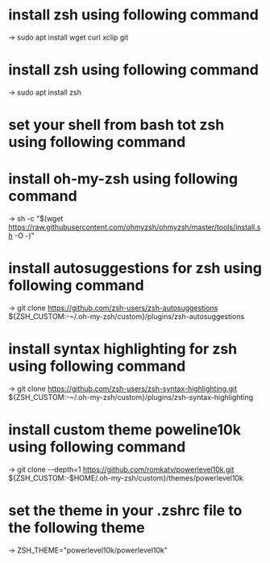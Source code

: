 # install zsh using following command

-> sudo apt install wget curl xclip git

# install zsh using following command

-> sudo apt install zsh

# set your shell from bash tot zsh using following command

# install oh-my-zsh using following command

-> sh -c "$(wget https://raw.githubusercontent.com/ohmyzsh/ohmyzsh/master/tools/install.sh -O -)"

# install autosuggestions for zsh using following command

-> git clone https://github.com/zsh-users/zsh-autosuggestions ${ZSH_CUSTOM:-~/.oh-my-zsh/custom}/plugins/zsh-autosuggestions

# install syntax highlighting for zsh using following command

-> git clone https://github.com/zsh-users/zsh-syntax-highlighting.git ${ZSH_CUSTOM:-~/.oh-my-zsh/custom}/plugins/zsh-syntax-highlighting

# install custom theme poweline10k using following command

-> git clone --depth=1 https://github.com/romkatv/powerlevel10k.git ${ZSH_CUSTOM:-$HOME/.oh-my-zsh/custom}/themes/powerlevel10k

# set the theme in your .zshrc file to the following theme

-> ZSH_THEME="powerlevel10k/powerlevel10k"
